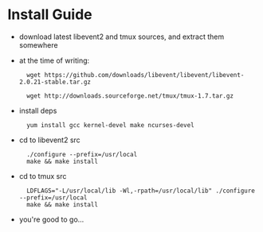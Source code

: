Install Guide
===============

* download latest libevent2 and tmux sources, and extract them somewhere

* at the time of writing:
	
		wget https://github.com/downloads/libevent/libevent/libevent-2.0.21-stable.tar.gz
	
		wget http://downloads.sourceforge.net/tmux/tmux-1.7.tar.gz
	 
	 
	


* install deps
	
		yum install gcc kernel-devel make ncurses-devel
		 
* cd to libevent2 src

		./configure --prefix=/usr/local
		make && make install
	 
* cd to tmux src
	
		LDFLAGS="-L/usr/local/lib -Wl,-rpath=/usr/local/lib" ./configure --prefix=/usr/local
		make && make install
	 
* you're good to go...